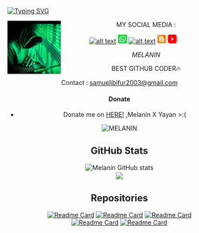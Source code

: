 [![Typing SVG](https://readme-typing-svg.herokuapp.com?color=D90000&lines=WELCOME+TO+MY+GITHUB+PROFILE)](https://git.io/typing-svg)



<img src="https://github.com/M3L4NIN-H4CK3R/MELANIN/blob/main/IMG_20220615_112256_180.jpg" width="120" height="120" align="left">
<center>


* MY SOCIAL MEDIA :

<a href="https://Instagram.com/celebrity_melanin"><img src="https://disk.mediaindonesia.com/thumbs/1800x1200/news/2020/03/1e2c29c543e1c21f54846e7f3eae7c7e.jpg" alt="alt text" width="20" height="20"></a> 
<a href="https://wa.me/+2349060816396?text=Asalamualaikum+Melanin"><img src="https://github.com/Yayan-XD/Yayan-XD/blob/master/img/whatsapp.png" alt="alt text" width="20" height="20"></a>
<a href="https://www.facebook.com/Karma428"><img src="https://upload.wikimedia.org/wikipedia/commons/5/51/Facebook_f_logo_%282019%29.svg" alt="alt text" width="20" height="20"></a> <a href="https://squadcyberpeopleteam.blogspot.com/?m=1"><img src="https://github.com/Yayan-XD/Yayan-XD/blob/master/img/logo_blogspot_by_YayanXD.jpg" alt="alt text" width="20" height="20"></a> <a href=""><img src="https://github.com/Yayan-XD/Yayan-XD/blob/master/img/logo_yt_by_YayanXD.jpg" alt="alt text" width="20" height="20"></a> 
&nbsp;&nbsp;     &nbsp;&nbsp;    &nbsp;&nbsp;   &nbsp;&nbsp;   &nbsp;&nbsp;   

_MELANIN_ 


BEST GITHUB CODER🔥

Contact : samuelibifur2003@gmail.com

#### Donate

* Donate me on  <a href="https://wa.me/9060816396?text=Asalamualaikum+Karma">HERE!</a>
,Melanin X Yayan >:(

![ MELANIN ](https://github.com/M3L4NIN-H4CK3R/MELANIN/blob/main/79895188.png)
## GitHub Stats  

![Melanin GitHub stats](https://github-readme-stats.vercel.app/api?username=M3L4NIN-H4CK3R&show_icons=true&theme=chartreuse-dark)  
<a href="https://github.com/M3L4NIN-H4CK3R">
  <img align="center" src="https://github-readme-stats.anuraghazra1.vercel.app/api/top-langs/?username=M3L4NIN-H4CK3R&layout=compact&theme=radical" />
</a>

## Repositories  
[![Readme Card](https://github-readme-stats.vercel.app/api/pin/?username=M3L4NIN-H4CK3R&repo=CLONE&theme=chartreuse-dark)](https://github.com/M3L4NIN-H4CK3R/CLONE)
[![Readme Card](https://github-readme-stats.vercel.app/api/pin/?username=M3L4NIN-H4CK3R&repo=META&theme=chartreuse-dark)](https://github.com/M3L4NIN-H4CK3R/META)
[![Readme Card](https://github-readme-stats.vercel.app/api/pin/?username=M3L4NIN-H4CK3R&repo=TWITTER&theme=chartreuse-dark)](https://github.com/M3L4NIN-H4CK3R/TWITTER)  
[![Readme Card](https://github-readme-stats.vercel.app/api/pin/?username=M3L4NIN-H4CK3R&repo=CONVERT-TO-TOKEN&theme=chartreuse-dark)](https://github.com/M3L4NIN-H4CK3R/CONVERT-TO-TOKEN)
[![Readme Card](https://github-readme-stats.vercel.app/api/pin/?username=M3L4NIN-H4CK3R&repo=IG&theme=chartreuse-dark)](https://github.com/M3L4NIN-H4CK3R/IG)

